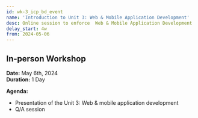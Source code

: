 ```yaml
---
id: wk-3_icp_bd_event
name: 'Introduction to Unit 3: Web & Mobile Application Development'
desc: Online session to enforce  Web & Mobile Application Development
delay_start: 4w
from: 2024-05-06
---
```


## In-person Workshop

**Date:** May 6th, 2024  
**Duration:**  1 Day  

**Agenda:**
- Presentation of the Unit 3: Web & mobile application development
- Q/A session

